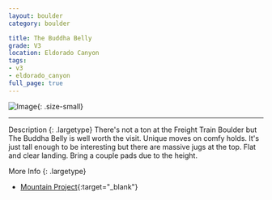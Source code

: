 ```yaml
---
layout: boulder
category: boulder

title: The Buddha Belly
grade: V3
location: Eldorado Canyon
tags:
- v3
- eldorado_canyon
full_page: true
---
```


![Image](https://pub-512d85031b1440409fe8612f837b8235.r2.dev/buddha_belly_eldorado_canyon_v3.jpg){: .size-small}

---


Description
{: .largetype}
There's not a ton at the Freight Train Boulder but The Buddha Belly is well worth the visit. Unique moves on comfy holds. It's just tall enough to be interesting but there are massive jugs at the top. Flat and clear landing. Bring a couple pads due to the height.


More Info
{: .largetype}
- [Mountain Project](https://www.mountainproject.com/route/107112182/the-buddha-belly){:target="_blank"}
